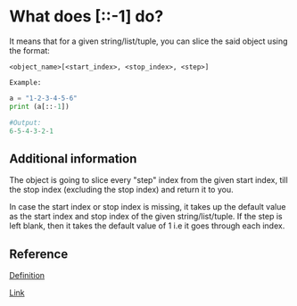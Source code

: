 # What does [::-1] do?

It means that for a given string/list/tuple, you can slice the said object using the format:

`<object_name>[<start_index>, <stop_index>, <step>]`

`Example:`

```python
a = "1-2-3-4-5-6"
print (a[::-1])

#Output:
6-5-4-3-2-1
```

## Additional information

The object is going to slice every "step" index from the given start index, till the stop index (excluding the stop index) and return it to you.

In case the start index or stop index is missing, it takes up the default value as the start index and stop index of the given string/list/tuple. If the step is left blank, then it takes the default value of 1 i.e it goes through each index.

## Reference

[Definition](https://stackoverflow.com/questions/31633635/what-is-the-meaning-of-inta-1-in-python)

[Link](https://stackoverflow.com/questions/28535392/what-does-n-1-means-in-python)